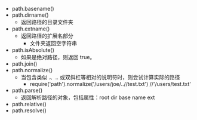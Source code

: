 - path.basename()
- path.dirname()
  - 返回路径的目录文件夹
- path.extname()
  - 返回路径的扩展名部分
    - 文件夹返回空字符串
- path.isAbsolute()
  - 如果是绝对路径，则返回 true。
- path.join()
- path.normalize()
  - 当包含类似 .、.. 或双斜杠等相对的说明符时，则尝试计算实际的路径
    - require('path').normalize('/users/joe/..//test.txt') //'/users/test.txt'
- path.parse()
  - 返回解析路径的对象，包括属性：root dir base name ext
- path.relative()
- path.resolve()
